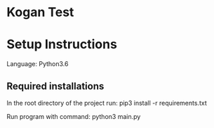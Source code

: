 # Kogan Test

# Setup Instructions

  Language: Python3.6

  ## Required installations

  In the root directory of the project run:
  pip3 install -r requirements.txt

  Run program with command:
  python3 main.py
